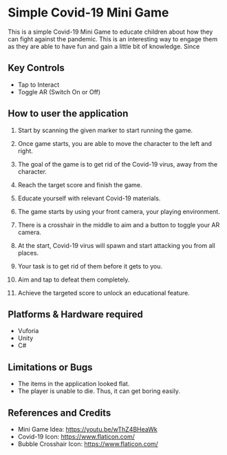 # Simple Covid-19 Mini Game
This is a simple Covid-19 Mini Game to educate children about how they can fight against the pandemic. This is an interesting way to engage them as they are able to have fun and gain a little bit of knowledge. Since 

## Key Controls
- Tap to Interact
- Toggle AR (Switch On or Off)

## How to user the application
1. Start by scanning the given marker to start running the game.
2. Once game starts, you are able to move the character to the left and right.
3. The goal of the game is to get rid of the Covid-19 virus, away from the character.
4. Reach the target score and finish the game.
5. Educate yourself with relevant Covid-19 materials.

1. The game starts by using your front camera, your playing environment.
2. There is a crosshair in the middle to aim and a button to toggle your AR camera.
3. At the start, Covid-19 virus will spawn and start attacking you from all places.
4. Your task is to get rid of them before it gets to you.
5. Aim and tap to defeat them completely. 
6. Achieve the targeted score to unlock an educational feature.

## Platforms & Hardware required
- Vuforia
- Unity
- C#

## Limitations or Bugs
- The items in the application looked flat.
- The player is unable to die. Thus, it can get boring easily.

## References and Credits
- Mini Game Idea: https://youtu.be/wThZ4BHeaWk
- Covid-19 Icon: https://www.flaticon.com/
- Bubble Crosshair Icon: https://www.flaticon.com/
